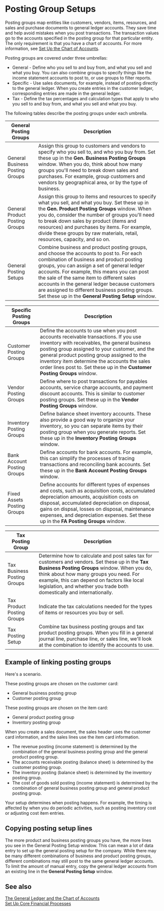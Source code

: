<properties
                pageTitle="Posting Group Setups| Dynamics NAV"
                description="Provides an overview of posting groups"
                services="project-madeira"
                documentationCenter=""
                authors="bholtorf"
/>
<tags
    ms.service="project-madeira"
    ms.topic="article"
    ms.devlang="na"
    ms.tgt_pltfrm="na"
    ms.workload="na"
    ms.date="10/10/2016"
    ms.author="bholtorf" />
                
# Posting Group Setups
Posting groups map entities like customers, vendors, items, resources, and sales and purchase documents to general ledger accounts. They save time and help avoid mistakes when you post transactions. The transaction values go to the accounts specified in the posting group for that particular entity. The only requirement is that you have a chart of accounts. For more information, see [Set Up the Chart of Accounts](finance-setup-chart-accounts.md).  
  
Posting groups are covered under three umbrellas:  
  
- General - Define who you sell to and buy from, and what you sell and what you buy. You can also combine groups to specify things like the income statement accounts to post to, or use groups to filter reports.  
- Specific - Use sales documents, for example, instead of posting directly to the general ledger. When you create entries in the customer ledger, corresponding entries are made in the general ledger.  
- Tax - Define the tax percentages and calculation types that apply to who you sell to and buy from, and what you sell and what you buy.
  
The following tables describe the posting groups under each umbrella.  
  
|General Posting Groups | Description|
|--- | ----|
|General Business Posting Groups | Assign this group to customers and vendors to specify who you sell to, and who you buy from. Set these up in the **Gen. Business Posting Groups** window. When you do, think about how many groups you'll need to break down sales and purchases. For example, group customers and vendors by geographical area, or by the type of business.|
|General Product Posting Groups | Assign this group to items and resources to specify what you sell, and what you buy. Set these up in the **Gen. Product Posting Groups** window. When you do, consider the number of groups you'll need to break down sales by product (items and resources) and purchases by items. For example, divide these groups by raw materials, retail, resources, capacity, and so on.|
|General Posting Setups | Combine business and product posting groups, and choose the accounts to post to. For each combination of business and product posting groups, you can assign a set of general ledger accounts. For example, this means you can post the sale of the same item to different sales accounts in the general ledger because customers are assigned to different business posting groups. Set these up in the **General Posting Setup** window.|
  
|Specific Posting Groups | Description|
|--- | ----|
|Customer Posting Groups | Define the accounts to use when you post accounts receivable transactions. If you use inventory with receivables, the general business posting group assigned to your customer, and the general product posting group assigned to the inventory item determine the accounts the sales order lines post to. Set these up in the **Customer Posting Groups** window.|
|Vendor Posting Groups | Define where to post transactions for payables accounts, service charge accounts, and payment discount accounts. This is similar to customer posting groups. Set these up in the **Vendor Posting Groups** window.|
|Inventory Posting Groups | Define balance sheet inventory accounts. These also provide a good way to organize your inventory, so you can separate items by their posting group when you generate reports. Set these up in the **Inventory Posting Groups** window.|
|Bank Account Posting Groups | Define accounts for bank accounts. For example, this can simplify the processes of tracing transactions and reconciling bank accounts. Set these up in the **Bank Account Posting Groups** window.|
|Fixed Assets Posting Groups | Define accounts for different types of expenses and costs, such as acquisition costs, accumulated depreciation amounts, acquisition costs on disposal, accumulated depreciation on disposal, gains on dispsal, losses on disposal, maintenance expenses, and depreciation expenses. Set these up in the **FA Posting Groups** window.|

|Tax Posting Group | Description|
|--- | ----|
|Tax Business Posting Groups | Determine how to calculate and post sales tax for customers and vendors. Set these up in the **Tax Business Posting Groups** window. When you do, think about how many groups you need. For example, this can depend on factors like local legislation, and whether you trade both domestically and internationally.|
|Tax Product Posting Groups | Indicate the tax calculations needed for the types of items or resources you buy or sell.|
|Tax Posting Setup | Combine tax business posting groups and tax product posting groups. When you fill in a general journal line, purchase line, or sales line, we'll look at the combination to identify the accounts to use.|

## Example of linking posting groups
Here's a scenario.  
  
These posting groups are chosen on the customer card:  
  
- General business posting group
- Customer posting group  
  
These posting groups are chosen on the item card:  
  
- General product posting group  
- Inventory posting group  
  
When you create a sales document, the sales header uses the customer card information, and the sales lines use the item card information.  
  
- The revenue posting (income statement) is determined by the combination of the general business posting group and the general product posting group.  
- The accounts receivable posting (balance sheet) is determined by the customer posting group.  
- The inventory posting (balance sheet) is determined by the inventory posting group.  
- The cost of goods sold posting (income statement) is determined by the combination of general business posting group and general product posting group.  
  
Your setup determines when posting happens. For example, the timing is affected by when you do periodic activities, such as posting inventory cost or adjusting cost item entries.

## Copying posting setup lines
The more product and business posting groups you have, the more lines you see in the General Posting Setup window. This can mean a lot of data entry to set up the general posting setup for the company. While there may be many different combinations of business and product posting groups, different combinations may still post to the same general ledger accounts. To limit the amount of manual entry, copy the general ledger accounts from an existing line in the **General Posting Setup** window. 

## See also  
[The General Ledger and the Chart of Accounts](finance-general-ledger.md)  
[Set Up Core Financial Processes](finance-setup-finance.md) 